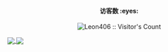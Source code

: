 <h4 align="center">访客数 :eyes:</h4>

<p align="center"><img src="https://profile-counter.glitch.me/Leon406/count.svg" alt="Leon406 :: Visitor's Count" /></p>
<a href="https://github.com/anuraghazra/github-readme-stats">
  <img align="center" src="https://github-readme-stats.vercel.app/api/?username=leon406&count_private=true&show_icons=true&theme=dracula" />
</a>

<a href="https://github.com/anuraghazra/convoychat">
  <img align="center" src="https://github-readme-stats.vercel.app/api/top-langs/?username=leon406&layout=compact&theme=dracula" />
</a>
